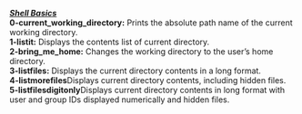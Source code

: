 <strong><u>_*Shell Basics*_</u></strong> <br>
<strong>0-current_working_directory:</strong> Prints the absolute path name of the current working directory. <br>
<strong>1-listit:</strong> Displays the contents list of current directory. <br>
<strong>2-bring_me_home:</strong> Changes the working directory to the user’s home directory. <br>
<strong>3-listfiles:</strong> Displays the current directory contents in a long format. <br>
<strong>4-listmorefiles</strong>Displays current directory contents, including hidden files. <br>
<strong>5-listfilesdigitonly</strong>Displays current directory contents in long format with user and group IDs displayed numerically and hidden files. <br>
